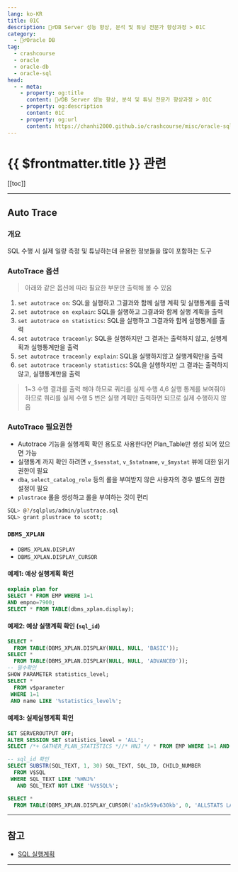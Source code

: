 ```yaml
---
lang: ko-KR
title: 01C
description: 🙆‍♂️DB Server 성능 향상, 분석 및 튜닝 전문가 향상과정 > 01C
category:
  - 🙆‍♂️Oracle DB
tag: 
  - crashcourse
  - oracle
  - oracle-db
  - oracle-sql
head:
  - - meta:
    - property: og:title
      content: 🙆‍♂️DB Server 성능 향상, 분석 및 튜닝 전문가 향상과정 > 01C
    - property: og:description
      content: 01C
    - property: og:url
      content: https://chanhi2000.github.io/crashcourse/misc/oracle-sql-db-tuning/01c.html
---
```


# {{ $frontmatter.title }} 관련

[[toc]]

---

## Auto Trace

### 개요

SQL 수행 시 실제 일량 측정 및 튜닝하는데 유용한 정보들을 많이 포함하는 도구

### AutoTrace 옵션

> 아래와 같은 옵션에 따라 필요한 부분만 출력해 볼 수 있음

1. `set autotrace on`: SQL을 실행하고 그결과와 함께 실행 계획 및 실행통계를 출력
2. `set autotrace on explain`: SQL을 실행하고 그결과와 함께 실행 계획을 출력
3. `set autotrace on statistics`: SQL을 실행하고 그결과와 함께 실행통계를 출력
4. `set autotrace traceonly`: SQL을 실행하지만 그 결과는 출력하지 않고, 실행계획과 실행통계만을 출력
5. `set autotrace traceonly explain`: SQL을 실행하지않고 실행계획만을 출력
6. `set autotrace traceonly statistics`: SQL을 실행하지만 그 결과는 출력하지 않고, 실행통계만을 출력

>	1\~3 수행 결과를 출력 해야 하므로 쿼리를 실제 수행
>	4,6 실행 통계를 보여줘야 하므로 쿼리를 실제 수행
>	5 번은 실행 계획만 출력하면 되므로 실제 수행하지 않음

### AutoTrace 필요권한

- Autotrace 기능을 실행계획 확인 용도로 사용한다면 Plan_Table만 생성 되어 있으면 가능
- 실행통계 까지 확인 하려면 `v_$sesstat`, `v_$statname`, `v_$mystat` 뷰에 대한 읽기 권한이 필요
- `dba`, `select_catalog_role` 등의 롤을 부여받지 않은 사용자의 경우 별도의 권한 설정이 필요
- `plustrace` 롤을 생성하고 롤을 부여하는 것이 편리

```sh
SQL> @?/sqlplus/admin/plustrace.sql
SQL> grant plustrace to scott;
```

### `DBMS_XPLAN`

- `DBMS_XPLAN.DISPLAY`
- `DBMS_XPLAN.DISPLAY_CURSOR`

#### 예제1: 예상 실행계획 확인

```sql
explain plan for
SELECT * FROM EMP WHERE 1=1
AND empno=7900;
SELECT * FROM TABLE(dbms_xplan.display);
```

#### 예제2: 예상 실행계획 확인 (`sql_id`)

```sql
SELECT * 
  FROM TABLE(DBMS_XPLAN.DISPLAY(NULL, NULL, 'BASIC'));
SELECT * 
  FROM TABLE(DBMS_XPLAN.DISPLAY(NULL, NULL, 'ADVANCED'));
-- 필수확인
SHOW PARAMETER statistics_level;
SELECT * 
  FROM v$parameter 
 WHERE 1=1
 AND name LIKE '%statistics_level%';
```

#### 예제3: 실제실행계획 확인

```sql
SET SERVEROUTPUT OFF;
ALTER SESSION SET statistics_level = 'ALL';
SELECT /*+ GATHER_PLAN_STATISTICS *//* HNJ */ * FROM EMP WHERE 1=1 AND empno = 7900;

-- sql_id 확인
SELECT SUBSTR(SQL_TEXT, 1, 30) SQL_TEXT, SQL_ID, CHILD_NUMBER
  FROM V$SQL
 WHERE SQL_TEXT LIKE '%HNJ%'
   AND SQL_TEXT NOT LIKE '%V$SQL%';

SELECT * 
  FROM TABLE(DBMS_XPLAN.DISPLAY_CURSOR('a1n5k59v630kb', 0, 'ALLSTATS LAST'));
```

---

## 참고

- [SQL 실행계획](http://blog.naver.com/PostView.nhn?blogId=sophie_yeom&logNo=220891529668)

---

<TagLinks/>